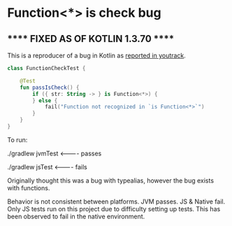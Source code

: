 # Function<*> is check bug

## **** FIXED AS OF KOTLIN 1.3.70 ****


This is a reproducer of a bug in Kotlin as [reported in youtrack](https://youtrack.jetbrains.com/issue/KT-33149).

```kotlin
class FunctionCheckTest {

    @Test
    fun passIsCheck() {
        if ({ str: String -> } is Function<*>) {
        } else {
            fail("Function not recognized in `is Function<*>`")
        }
    }
}
```

To run:

./gradlew jvmTest  <----  passes

./gradlew jsTest   <----  fails

Originally thought this was a bug with typealias, however the bug exists with functions.

Behavior is not consistent between platforms.  JVM passes.  JS & Native fail.
Only JS tests run on this project due to difficulty setting up tests.  This has been observed to fail
in the native environment.
